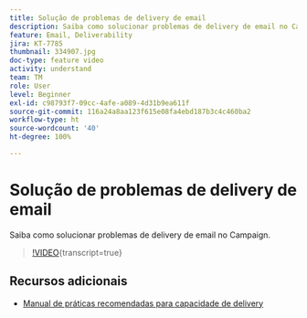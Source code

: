 ```yaml
---
title: Solução de problemas de delivery de email
description: Saiba como solucionar problemas de delivery de email no Campaign.
feature: Email, Deliverability
jira: KT-7785
thumbnail: 334907.jpg
doc-type: feature video
activity: understand
team: TM
role: User
level: Beginner
exl-id: c98793f7-09cc-4afe-a089-4d31b9ea611f
source-git-commit: 116a24a8aa123f615e08fa4ebd187b3c4c460ba2
workflow-type: ht
source-wordcount: '40'
ht-degree: 100%

---
```


# Solução de problemas de delivery de email

Saiba como solucionar problemas de delivery de email no Campaign.

>[!VIDEO](https://video.tv.adobe.com/v/334907?quality=12&learn=on){transcript=true}

## Recursos adicionais

* [Manual de práticas recomendadas para capacidade de delivery](https://experienceleague.adobe.com/docs/deliverability-learn/deliverability-best-practice-guide/introduction.html?lang=pt-BR)
